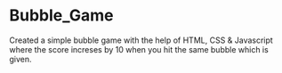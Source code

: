 # Bubble_Game
Created a simple bubble game with the help of HTML, CSS &amp; Javascript where the score increses by 10 when you hit the same bubble which is given.
